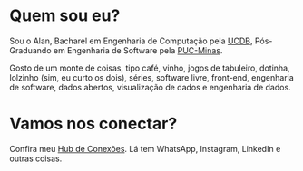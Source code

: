 # Quem sou eu?
Sou o Alan, Bacharel em Engenharia de Computação pela [UCDB](https://ucdb.br), Pós-Graduando em Engenharia de Software pela [PUC-Minas](https://www.pucminas.br).

Gosto de um monte de coisas, tipo café, vinho, jogos de tabuleiro, dotinha, lolzinho (sim, eu curto os dois), séries, software livre, front-end, engenharia de software, dados abertos, visualização de dados e engenharia de dados.

# Vamos nos conectar?
Confira meu [Hub de Conexões](https://alantaranti.github.io). Lá tem WhatsApp, Instagram, LinkedIn e outras coisas.
